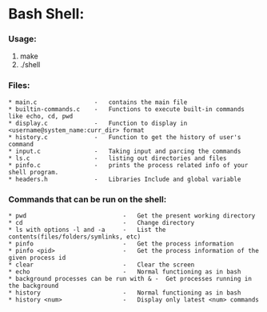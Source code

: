 # Bash Shell:

### Usage:
1. make
2. ./shell

### Files:
	* main.c 	            -	contains the main file
	* builtin-commands.c 	-	Functions to execute built-in commands like echo, cd, pwd
	* display.c 	        -	Function to display in <username@system_name:curr_dir> format
	* history.c 	        -	Function to get the history of user's command 
	* input.c 	            -	Taking input and parcing the commands 
	* ls.c 	                - 	listing out directories and files 
	* pinfo.c 	            -	prints the process related info of your shell program.
	* headers.h 	        - 	Libraries Include and global variable

### Commands that can be run on the shell:
	* pwd	                        -	Get the present working directory
	* cd                            -	Change directory
	* ls with options -l and -a     -	List the contents(files/folders/symlinks, etc)
	* pinfo             	        -	Get the process information
	* pinfo <pid>	                -	Get the process information of the given process id
	* clear	                        -	Clear the screen
    * echo                          -   Normal functioning as in bash
	* background processes can be run with & -	Get processes running in the background
    * history                       -   Normal functioning as in bash
    * history <num>                 -   Display only latest <num> commands
